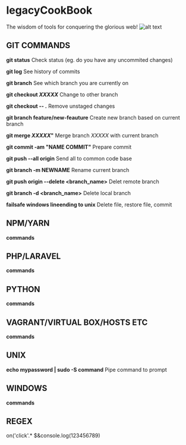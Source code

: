 # legacyCookBook
The wisdom of tools for conquering the glorious web!
![alt text](http://m.memegen.com/x6259d.jpg)

## GIT COMMANDS
**git status**                    Check status (eg. do you have any uncommited changes)

**git log**                       See history of commits

**git branch**                    See which branch you are currently on

**git checkout _XXXXX_**   Change to other branch

**git checkout -- .** Remove unstaged changes

**git branch feature/new-feauture**   Create new branch based on current branch

**git merge _XXXXX_"**            Merge branch _XXXXX_ with current branch

**git commit -am "NAME COMMIT"**  Prepare commit

**git push --all origin**         Send all to common code base

**git branch -m NEWNAME**       Rename current branch

**git push origin --delete <branch_name>** Delet remote branch

**git branch -d <branch_name>**   Delete local branch

**failsafe windows lineending to unix** Delete file, restore file, commit

##

## NPM/YARN
**commands**

## PHP/LARAVEL
**commands**

## PYTHON
**commands**

## VAGRANT/VIRTUAL BOX/HOSTS ETC
**commands**

## UNIX
**echo mypassword | sudo -S command** Pipe command to prompt


## WINDOWS
**commands**

## REGEX
on\('click'.*
$&console\.log\(123456789\)
